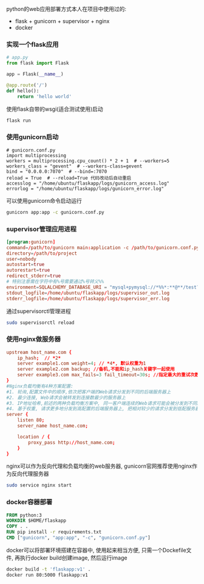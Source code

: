 python的web应用部署方式本人在项目中使用过的:
+ flask + gunicorn + supervisor + nginx
+ docker

### 实现一个flask应用
``` python
# app.py
from flask import Flask

app = Flask(__name__)

@app.route('/')
def hello():
    return 'hello world'
```
使用flask自带的wsgi(适合测试使用)启动
``` sh
flask run
```

### 使用gunicorn启动
``` pyhton
# gunicorn.conf.py
import multiprocessing
workers = multiprocessing.cpu_count() * 2 + 1  # --workers=5
workers_class = "gevent"  # --workers-class=gevent
bind = "0.0.0.0:7070"  # --bind=:7070
reload = True  # --reload=True 代码改动后自动重启
accesslog = "/home/ubuntu/flaskapp/logs/gunicorn_access.log"
errorlog = "/home/ubuntu/flaskapp/logs/gunicorn_error.log"
```
可以使用gunicorn命令启动运行
``` sh
gunicorn app:app -c gunicorn.conf.py 
```

### supervisor管理应用进程
``` conf
[program:gunicorn]
command=/path/to/gunicorn main:application -c /path/to/gunicorn.conf.py
directory=/path/to/project
user=nobody
autostart=true
autorestart=true
redirect_stderr=true
# 特别注意需在字符中有%号需要通过%号转义%%
environment=SQLALCHEMY_DATABASE_URI = "mysql+pymysql://*%%*:**@**/test?charset=utf8",REDIS_URL="redis://**/11" 
stdout_logfile=/home/ubuntu/flaskapp/logs/supervisor_out.log
stderr_logfile=/home/ubuntu/flaskapp/logs/supervisor_err.log
```
通过supervisorctl管理进程
``` sh
sudo supervisorctl reload
```

### 使用nginx做服务器
``` conf
upstream host_name.com {
    ip_hash;  // *2*
    server example1.com weight=4; // *4*, 默认权重为1
    server example2.com backup; //备机,不能和ip_hash关键字一起使用
    server example3.com max_fails=3 fail_timeout=30s; //指定最大的重试次数，和重试时间间隔
}
#Nginx负载均衡有4种方案配置:
#1. 轮询,配置文件中的顺序,依次把客户端的Web请求分发到不同的后端服务器上
#2. 最少连接, Web请求会被转发到连接数最少的服务器上
#3. IP地址哈希,前述的两种负载均衡方案中, 同一客户端连续的Web请求可能会被分发到不同的后端服务器进行处理, 因此如果涉及到会话Session, 那么会话会比较复杂. 常见的是基于数据库的会话持久化. 要克服上面的难题, 可以使用基于IP地址哈希的负载均衡方案. 这样的话, 同一客户端连续的Web请求都会被分发到同一服务器进行处理
#4. 基于权重, 请求更多地分发到高配置的后端服务器上, 把相对较少的请求分发到低配服务器
server {
    listen 80;
    server_name host_name.com;

    location / {
        proxy_pass http://host_name.com;
    }
}
```
nginx可以作为反向代理和负载均衡的web服务器, gunicorn官网推荐使用nginx作为反向代理服务器
``` sh
sudo service nginx start
```

### docker容器部署
``` dockerfile
FROM python:3
WORKDIR $HOME/flaskapp
COPY . .
RUN pip install -r requirements.txt
CMD ["gunicorn", "app:app", "-c", "gunicorn.conf.py"]
```
docker可以将部署环境搭建在容器中, 使用起来相当方便, 只需一个Dockefile文件, 再执行docker build创建image, 然后运行image
``` sh
docker build -t 'flaskapp:v1' .
docker run 80:5000 flaskapp:v1
```
